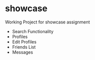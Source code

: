 # showcase
Working Project for showcase assignment 

* Search Functionality 
* Profiles 
* Edit Profiles 
* Friends List 
* Messages 
